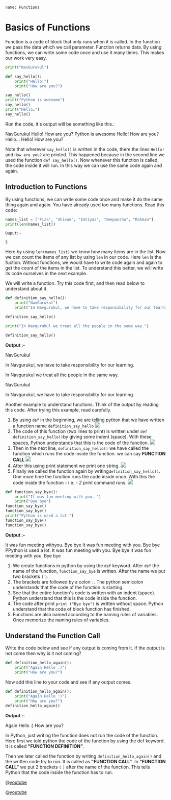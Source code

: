 ```ngMeta
name: Functions
```

# Basics of Functions

Function is a code of block that only runs when it is called.
In the function we pass the data which we call parameter. Function returns data.
By using functions, we can write some code once and use it many times. This makes our work very easy.


```python
print("NavGurukul")

def say_hello():
    print("Hello!")
    print("How are you?")

say_hello()
print("Python is awesome")
say_hello()
print("Hello…")
say_hello()
```

Run the code, it's output will be something like this.:


NavGurukul
Hello!
How are you?
Python is awesome
Hello!
How are you?
Hello…
Hello!
How are you?


Note that wherever `say_hello()` is written in the code, there the lines `Hello!` and `How are you?` are printed. This happened because in the second line we used the function `def say_hello()`. Now whenever this function is called, the code inside it will run. In this way we can use the same code again and again.

## Introduction to Functions

By using functions, we can write some code once and make it do the same thing again and again. You have already used too many functions. Read this code:  

```python
names_list = ["Fiza", "Shivam", "Imtiyaz", "Deepanshu", "Rahman"]
print(len(names_list))
```

`Ouput:-`

`5`

Here by using `len(names_list)` we know how many items are in the list.  Now we can count the items of any list by using `len` in our code. Here `len` is the fuction. Without functions, we would have to write code again and again to get the count of the items in the list. To understand this better, we will write its code ourselves in the next example.


We will write a function. Try this code first, and then read below to understand about it.

```python
def definition_say_hello():
    print("NavGurukul")
    print("In Navgurukul, we have to take responsibility for our learning.")

definition_say_hello()

print("In Navgurukul we treat all the people in the same way.")

definition_say_hello()
```
**Output :-**


NavGurukul

In Navgurukul, we have to take responsibility for our learning.

In Navgurukul we treat all the people in the same way.

NavGurukul

In Navgurukul, we have to take responsibility for our learning.


Another example to understand functions. Think of the output by reading this code. After trying this example, read carefully.

1. By using `def` in the beginning, we are telling python that we have written a function name `definition_say_hello`
![](assets/function_defn_inst_1.png)
2. The code of this function (two lines to print) is written under `def definition_say_hello()`by giving some indent (space). With these spaces, Python understands that this is the code of the function.
![](assets/function_defn_inst_2.png)
3. Then in the next line, `definition_say_hello()` we have called the function which runs the code inside the function. we can say  **FUNCTION CALL** 
![](assets/function_defn_inst_3.png)
4. After this using print statement we print one string.
![](assets/function_defn_inst_4.png)
5. Finally we called  the function again by writing`definition_say_hello()`. One more time the function runs the code inside once. With this the code inside the function - i.e. - *2 print* command runs.
![](assets/function_defn_inst_5.png)


```python
def function_say_bye():
    print("It was fun meeting with you. ")
    print("Bye bye")
function_say_bye()
function_say_bye()
print("Python is used a lot.")
function_say_bye()
function_say_bye()
 ```
**Output :-**


It was fun meeting  withyou. 
Bye bye
It was fun meeting with you. 
Bye bye
PPython is used a lot.
It was fun meeting with you.
Bye bye
It was fun meeting with you.
Bye bye

1. We create functions in python by using the `def` keyword. After `def` the name of the function, `function_say_bye` is written. After the name we put two brackets `(` `)`.
2. The brackets are followed by a colon `:`. The python semicolon understands that the code of the function is starting.
3. See that the entire function's code is written with an indent (space). Python understand that this is the code inside the function.
4. The code after print `print ("Bye bye")` is written without space. Python understand that the code of block function has finished.
5. Functions are also named according to the naming rules of variables.
Once memorize the naming rules of variables.

## Understand the Function Call 

Write the code below and see if any output is coming from it. If the output is not come then why is it not coming?

```python
def definition_hello_again():
    print("Again Hello :)")
    print("How are you?")
 ```

Now add this line to your code and see if any output comes.

```python
def definition_hello_again():
    print("Again Hello :)")
    print("How are you?")
definition_hello_again()
 ```

**Output :-**

Again Hello :)
How are you?


In Python, just writing the function does not run the code of the function. Here first we told python the code of the function by using the def keyword. It is called **"FUNCTION DEFINITION"**.

Then we later called the function by writing `definition_hello_again()` and the written code try to run. It is called as **"FUNCTION CALL"**. In  **"FUNCTION CALL"** we put 2 brackets `(` `)` after the name of the function. This tells Python that the code inside the function has to run.


@[youtube](https://www.youtube.com/watch?v=WkC7ktXM_8k)

@[youtube](https://youtu.be/AJJpGImQWLc)
